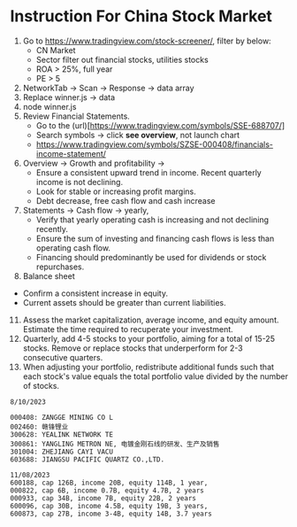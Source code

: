 # Instruction For China Stock Market

1. Go to https://www.tradingview.com/stock-screener/, filter by below:
   - CN Market
   - Sector filter out financial stocks, utilities stocks
   - ROA > 25%, full year
   - PE > 5
3. NetworkTab -> Scan -> Response -> data array
4. Replace winner.js -> data
5. node winner.js
6. Review Financial Statements.
    - Go to the (url)[https://www.tradingview.com/symbols/SSE-688707/]
    - Search symbols -> click **see overview**, not launch chart
    - https://www.tradingview.com/symbols/SZSE-000408/financials-income-statement/
8. Overview -> Growth and profitability ->
   - Ensure a consistent upward trend in income. Recent quarterly income is not declining.
   - Look for stable or increasing profit margins.
   - Debt decrease, free cash flow and cash increase
9. Statements -> Cash flow -> yearly,
   - Verify that yearly operating cash is increasing and not declining recently.
   - Ensure the sum of investing and financing cash flows is less than operating cash flow.
   - Financing should predominantly be used for dividends or stock repurchases.
10. Balance sheet
   - Confirm a consistent increase in equity.
   - Current assets should be greater than current liabilities.
11. Assess the market capitalization, average income, and equity amount. Estimate the time required to recuperate your investment.
12. Quarterly, add 4-5 stocks to your portfolio, aiming for a total of 15-25 stocks. Remove or replace stocks that underperform for 2-3 consecutive quarters.
13. When adjusting your portfolio, redistribute additional funds such that each stock's value equals the total portfolio value divided by the number of stocks.

```
8/10/2023

000408: ZANGGE MINING CO L
002460: 赣锋锂业
300628: YEALINK NETWORK TE
300861: YANGLING METRON NE, 电镀金刚石线的研发、生产及销售
301004: ZHEJIANG CAYI VACU
603688: JIANGSU PACIFIC QUARTZ CO.,LTD.

11/08/2023
600188, cap 126B, income 20B, equity 114B, 1 year,
000822, cap 6B, income 0.7B, equity 4.7B, 2 years
000933, cap 34B, income 7B, equity 22B, 2 years
600096, cap 30B, income 4.5B, equity 19B, 3 years,
600873, cap 27B, income 3-4B, equity 14B, 3.7 years
```
